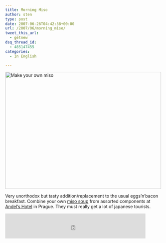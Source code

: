 ```yaml
---
title: Morning Miso
author: sten
type: post
date: 2007-06-26T04:42:58+00:00
url: /2007/06/morning_miso/
tweet_this_url:
  - getnew
dsq_thread_id:
  - 485147455
categories:
  - In English

---
```

[<img src="http://farm2.static.flickr.com/1197/627043237_a7e21fc621.jpg" width="500" height="375" alt="Make your own miso" />][1]
  
Very unorthodox but tasty addition/replacement to the usual eggs&#8217;n&#8217;bacon breakfast. Combine your own [miso soup][2] from assorted components at [Andel&#8217;s Hotel][3] in Prague. They must really get a lot of japanese tourists.

<iframe src="http://www.facebook.com/plugins/like.php?href=http%3A%2F%2Fsten.tamkivi.com%2F2007%2F06%2Fmorning_miso%2F&layout=standard&show_faces=true&width=450&action=like&colorscheme=light&height=80" scrolling="no" frameborder="0" style="border:none; overflow:hidden; width:450px; height:80px;" allowTransparency="true"></iframe>

 [1]: http://www.flickr.com/photos/seikatsu/627043237/ "Photo Sharing"
 [2]: http://en.wikipedia.org/wiki/Miso_soup
 [3]: http://www.andelshotel.com/